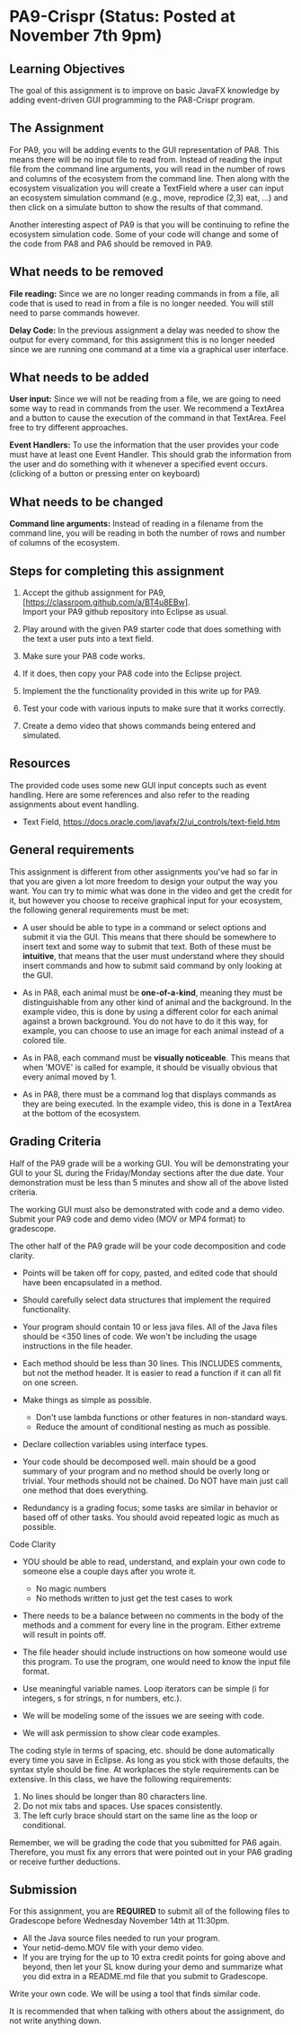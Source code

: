 # PA9-Crispr (Status: Posted at November 7th 9pm)

## Learning Objectives

The goal of this assignment is to improve on basic JavaFX knowledge by adding
event-driven GUI programming to the PA8-Crispr program.

## The Assignment

For PA9, you will be adding events to the GUI representation of PA8. This means
there will be no input file to read from. Instead of reading the input file
from the command line arguments, you will read in the number of rows and columns
of the ecosystem from the command line.  Then along with the ecosystem visualization
you will create a TextField where a user can input an ecosystem simulation command
(e.g., move, reprodice (2,3) eat, ...) and then click on a simulate
button to show the results of that command.

Another interesting aspect of PA9 is that you will be continuing to refine
the ecosystem simulation code.  Some of your code will change and some of the
code from PA8 and PA6 should be removed in PA9.


## What needs to be removed

**File reading:** Since we are no longer reading commands in from a file,
all code that is used to read in from a file is no longer needed.  You will
still need to parse commands however.

**Delay Code:** In the previous assignment a delay was needed to show the output
for every command, for this assignment this is no longer needed since we are running
one command at a time via a graphical user interface.

## What needs to be added

**User input:** Since we will not be reading from a file, we are going to need some way
to read in commands from the user.  We recommend a TextArea and a button to cause
the execution of the command in that TextArea.  Feel free to try different approaches.

**Event Handlers:** To use the information that the user provides your code must have
at least one Event Handler. This should grab the information from the user and do something with
it whenever a specified event occurs. (clicking of a button or pressing enter on keyboard)

## What needs to be changed

**Command line arguments:** Instead of reading in a filename from the command line, you will
be reading in both the number of rows and number of columns of the ecosystem.

## Steps for completing this assignment

 1. Accept the github assignment for PA9, [https://classroom.github.com/a/BT4u8EBw].  
    Import your PA9 github repository into Eclipse as usual.
 
 2. Play around with the given PA9 starter code that does something with the 
    text a user puts into a text field.
 
 3. Make sure your PA8 code works.
 
 4. If it does, then copy your PA8 code into the Eclipse project.
 
 5. Implement the the functionality provided in this write up for PA9.
 
 6. Test your code with various inputs to make sure that it works correctly.
 
 7. Create a demo video that shows commands being entered and simulated.


## Resources

The provided code uses some new GUI input concepts such as event handling.
Here are some references and also refer to the reading assignments about
event handling.

  * Text Field, https://docs.oracle.com/javafx/2/ui_controls/text-field.htm

## General requirements

This assignment is different from other assignments you've had so far 
in that you are given a lot more freedom to design your output the way 
you want. You can try to mimic what was done in the video and get the 
credit for it, but however you choose to receive graphical input for your
ecosystem, the following general requirements must be met:

* A user should be able to type in a command or select options and submit it via the GUI. This means that there
  should be somewhere to insert text and some way to submit that text. Both of these must be
  **intuitive**, that means that the user must understand where they should insert commands
  and how to submit said command by only looking at the GUI. 

* As in PA8, each animal must be **one-of-a-kind**, meaning they must be distinguishable 
  from any other kind of animal and the background. In the example video, this is 
  done by using a different color for each animal against a brown background. 
  You do not have to do it this way, for example, you can choose to use an 
  image for each animal instead of a colored tile.

* As in PA8, each command must be **visually noticeable**. This means that when 
  'MOVE' is called for example, it should be visually obvious that every 
  animal moved by 1.

* As in PA8, there must be a command log that displays commands as they are being executed. 
  In the example video, this is done in a TextArea at the bottom of the ecosystem.
  


## Grading Criteria

Half of the PA9 grade will be a working GUI.  You will be demonstrating your
GUI to your SL during the Friday/Monday sections after the due date.  Your demonstration
must be less than 5 minutes and show all of the above listed criteria.

The working GUI must also be demonstrated with code and a demo video.  
Submit your PA9 code and demo video (MOV or MP4 format) to gradescope.

The other half of the PA9 grade will be your code decomposition and code clarity.

* Points will be taken off for copy, pasted, and edited code that
  should have been encapsulated in a method.
  
* Should carefully select data structures that implement the required 
  functionality.

* Your program should contain 10 or less java files. All of the Java files should be <350 lines 
  of code.  We won't be including the usage instructions in the file header.
  

* Each method should be less than 30 lines.  This INCLUDES
  comments, but not the method header.  It is easier to read a 
  function if it can all fit on one screen.

* Make things as simple as possible.
  * Don't use lambda functions or other features in non-standard ways.
  * Reduce the amount of conditional nesting as much as possible.

* Declare collection variables using interface types.

* Your code should be decomposed well. main should be a good summary of 
  your program and no method should be overly long or trivial. Your methods 
  should not be chained. Do NOT have main just call one method that does everything.

 * Redundancy is a grading focus; some tasks are similar in behavior or based off 
   of other tasks. You should avoid repeated logic as much as possible.

Code Clarity
* YOU should be able to read, understand, and explain your own code
  to someone else a couple days after you wrote it.
  * No magic numbers
  * No methods written to just get the test cases to work

* There needs to be a balance between no comments in the body of the
  methods and a comment for every line in the program.  Either extreme
  will result in points off.

* The file header should include instructions on how someone would
  use this program.  To use the program, one would need to know the
  input file format.

* Use meaningful variable names.  Loop iterators can
  be simple (i for integers, s for strings, n for numbers, etc.).

 * We will be modeling some of the issues we are seeing with code.

 * We will ask permission to show clear code examples.


The coding style in terms of spacing, etc. should be done automatically every time you 
save in Eclipse. As long as you stick with those defaults, the syntax style should 
be fine. At workplaces the style requirements can be extensive. In this class, we have 
the following requirements:
 1. No lines should be longer than 80 characters line.
 2. Do not mix tabs and spaces. Use spaces consistently.
 3. The left curly brace should start on the same line as the loop or conditional.

Remember, we will be grading the code that you submitted for PA6 again. Therefore, you must fix any errors 
that were pointed out in your PA6 grading or receive further deductions.


## Submission

For this assignment, you are **REQUIRED** to submit all of the following files
to Gradescope before Wednesday November 14th at 11:30pm. 
  * All the Java source files needed to run your program.
  * Your netid-demo.MOV file with your demo video.
  * If you are trying for the up to 10 extra credit points for going
    above and beyond, then let your SL know during your demo and summarize 
    what you did extra in a README.md file that you submit to Gradescope.

Write your own code. We will be using a tool that finds similar code.

It is recommended that when talking with others about the assignment, do not write
anything down.
